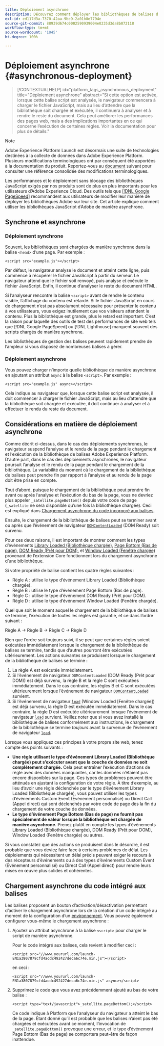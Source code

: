 ```yaml
---
title: Déploiement asynchrone
description: Découvrez comment déployer les bibliothèques de balises d’Adobe Experience Platform de manière asynchrone sur votre site web.
exl-id: ed117d3a-7370-42aa-9bc9-2a01b8e7794e
source-git-commit: 88939d674c0002590939004e0235d3da8b072118
workflow-type: tm+mt
source-wordcount: '1045'
ht-degree: 100%

---
```


# Déploiement asynchrone {#asynchronous-deployment}

>[!CONTEXTUALHELP]
>id="platform_tags_asynchronous_deployment"
>title="Déploiement asynchrone"
>abstract="Si cette option est activée, lorsque cette balise script est analysée, le navigateur commencera à charger le fichier JavaScript, mais au lieu d’attendre que la bibliothèque soit chargée et exécutée, il continuera à analyser et à rendre le reste du document. Cela peut améliorer les performances des pages web, mais a des implications importantes en ce qui concerne l’exécution de certaines règles. Voir la documentation pour plus de détails."

>[!NOTE]
>
>Adobe Experience Platform Launch est désormais une suite de technologies destinées à la collecte de données dans Adobe Experience Platform. Plusieurs modifications terminologiques ont par conséquent été apportées à la documentation du produit. Reportez-vous au [document](../../term-updates.md) suivant pour consulter une référence consolidée des modifications terminologiques.

Les performances et le déploiement sans blocage des bibliothèques JavaScript exigés par nos produits sont de plus en plus importants pour les utilisateurs dʼAdobe Experience Cloud. Des outils tels que [[!DNL Google PageSpeed]](https://developers.google.com/speed/pagespeed/insights/) recommandent aux utilisateurs de modifier leur manière de déployer les bibliothèques Adobe sur leur site. Cet article explique comment utiliser les bibliothèques JavaScript dʼAdobe de manière asynchrone.

## Synchrone et asynchrone

### Déploiement synchrone

Souvent, les bibliothèques sont chargées de manière synchrone dans la balise `<head>` d’une page. Par exemple :

```markup
<script src="example.js"></script>
```

Par défaut, le navigateur analyse le document et atteint cette ligne, puis commence à récupérer le fichier JavaScript à partir du serveur. Le navigateur attend que le fichier soit renvoyé, puis analyse et exécute le fichier JavaScript. Enfin, il continue d’analyser le reste du document HTML.

Si l’analyseur rencontre la balise `<script>` avant de rendre le contenu visible, l’affichage du contenu est retardé. Si le fichier JavaScript en cours de chargement n’est pas absolument nécessaire pour présenter le contenu à vos utilisateurs, vous exigez inutilement que vos visiteurs attendent le contenu. Plus la bibliothèque est grande, plus le retard est important. C’est la raison pour laquelle des outils de test des performances de site web tels que [!DNL Google PageSpeed] ou [!DNL Lighthouse] marquent souvent des scripts chargés de manière synchrone.

Les bibliothèques de gestion des balises peuvent rapidement prendre de l’ampleur si vous disposez de nombreuses balises à gérer.

### Déploiement asynchrone

Vous pouvez charger n’importe quelle bibliothèque de manière asynchrone en ajoutant un attribut `async` à la balise `<script>`. Par exemple :

```markup
<script src="example.js" async></script>
```

Cela indique au navigateur que, lorsque cette balise script est analysée, il doit commencer à charger le fichier JavaScript, mais au lieu d’attendre que la bibliothèque soit chargée et exécutée, il doit continuer à analyser et à effectuer le rendu du reste du document.

## Considérations en matière de déploiement asynchrone

Comme décrit ci-dessus, dans le cas des déploiements synchrones, le navigateur suspend l’analyse et le rendu de la page pendant le chargement et l’exécution de la bibliothèque de balises Adobe Experience Platform. D’autre part, dans le cas des déploiements asynchrones, le navigateur poursuit l’analyse et le rendu de la page pendant le chargement de la bibliothèque. La variabilité du moment où le chargement de la bibliothèque de balises peut prendre fin par rapport à l’analyse et au rendu de la page doit être prise en compte.

Tout d’abord, puisque le chargement de la bibliothèque peut prendre fin avant ou après l’analyse et l’exécution du bas de la page, vous ne devriez plus appeler `_satellite.pageBottom()` depuis votre code de page (`_satellite` ne sera disponible qu’une fois la bibliothèque chargée). Ceci est expliqué dans [Chargement asynchrone du code incorporé aux balises](#loading-the-tags-embed-code-asynchronously).

Ensuite, le chargement de la bibliothèque de balises peut se terminer avant ou après que l’événement de navigateur [`DOMContentLoaded`](https://developer.mozilla.org/fr-FR/docs/Web/Events/DOMContentLoaded) (DOM Ready) soit survenu.

Pour ces deux raisons, il est important de montrer comment les types d’événements [Library Loaded (Bibliothèque chargée)](../../extensions/client/core/overview.md#library-loaded-page-top), [Page Bottom (Bas de page)](../../extensions/client/core/overview.md#page-bottom), [DOM Ready (Prêt pour DOM)](../../extensions/client/core/overview.md#page-bottom), et [Window Loaded (Fenêtre chargée)](../../extensions/client/core/overview.md#window-loaded) provenant de l’extension Core fonctionnent lors du chargement asynchrone d’une bibliothèque.

Si votre propriété de balise contient les quatre règles suivantes :

* Règle A : utilise le type d’événement Library Loaded (Bibliothèque chargée).
* Règle B : utilise le type d’événement Page Bottom (Bas de page).
* Règle C : utilise le type d’événement DOM Ready (Prêt pour DOM).
* Règle D : utilise le type d’événement Window Loaded (Fenêtre chargée).

Quel que soit le moment auquel le chargement de la bibliothèque de balises se termine, l’exécution de toutes les règles est garantie, et ce dans l’ordre suivant :

Règle A → Règle B → Règle C → Règle D

Bien que l’ordre soit toujours suivi, il se peut que certaines règles soient exécutées immédiatement lorsque le chargement de la bibliothèque de balises se termine, tandis que d’autres pourront être exécutées ultérieurement. Les actions suivantes se produisent lorsque le chargement de la bibliothèque de balises se termine :

1. La règle A est exécutée immédiatement.
1. Si l’événement de navigateur `DOMContentLoaded` (DOM Ready (Prêt pour DOM)) est déjà survenu, la règle B et la règle C sont exécutées immédiatement. Dans le cas contraire, les règles B et C sont exécutées ultérieurement lorsque l’événement de navigateur [`DOMContentLoaded`](https://developer.mozilla.org/fr-FR/docs/Web/Events/DOMContentLoaded) survient.
1. Si l’événement de navigateur [`load`](https://developer.mozilla.org/fr-FR/docs/Web/Events/load) (Window Loaded [Fenêtre chargée]) est déjà survenu, la règle D est exécutée immédiatement. Dans le cas contraire, la règle D est exécutée ultérieurement lorsque l’événement de navigateur [`load`](https://developer.mozilla.org/fr-FR/docs/Web/Events/load) survient. Veillez noter que si vous avez installé la bibliothèque de balises conformément aux instructions, le chargement de la bibliothèque se termine *toujours* avant la survenue de l’événement de navigateur [`load`](https://developer.mozilla.org/fr-FR/docs/Web/Events/load).

Lorsque vous appliquez ces principes à votre propre site web, tenez compte des points suivants :

* **Une règle utilisant le type d’événement Library Loaded (Bibliothèque chargée) peut s’exécuter avant que la couche de données ne soit complètement chargée.** Cela peut entraîner l’exécution d’actions de règle avec des données manquantes, car les données n’étaient pas encore disponibles sur la page. Ces types de problèmes peuvent être atténués en ajustant la configuration de votre règle. À titre d’exemple, au lieu d’avoir une règle déclenchée par le type d’événement Library Loaded (Bibliothèque chargée), vous pouvez utiliser les types d’événements Custom Event (Événement personnalisé) ou Direct Call (Appel direct) qui sont déclenchés par votre code de page dès la fin du chargement de votre couche de données.
* **Le type d’événement Page Bottom (Bas de page) ne fournit pas spécialement de valeur lorsque la bibliothèque est chargée de manière asynchrone.** Prenez plutôt en compte les types d’événements Library Loaded (Bibliothèque chargée), DOM Ready (Prêt pour DOM), Window Loaded (Fenêtre chargée) ou autres.

Si vous constatez que des actions se produisent dans le désordre, il est probable que vous deviez faire face à certains problèmes de délai. Les déploiements qui nécessitent un délai précis peuvent exiger le recours à des récepteurs d’événements ou à des types d’événements Custom Event (Événement personnalisé) ou Direct Call (Appel direct) pour rendre leurs mises en œuvre plus solides et cohérentes.

## Chargement asynchrone du code intégré aux balises

Les balises proposent un bouton d’activation/désactivation permettant d’activer le chargement asynchrone lors de la création d’un code intégré au moment de la configuration d’un [environnement](../publishing/environments.md). Vous pouvez également configurer vous-même le chargement asynchrone :

1. Ajoutez un attribut asynchrone à la balise `<script>` pour charger le script de manière asynchrone.

   Pour le code intégré aux balises, cela revient à modifier ceci :

   ```markup
   <script src="//www.yoururl.com/launch-EN1a3807879cfd4acdc492427deca6c74e.min.js"></script>
   ```

   en ceci :

   ```markup
   <script src="//www.yoururl.com/launch-EN1a3807879cfd4acdc492427deca6c74e.min.js" async></script>
   ```

1. Supprimez le code que vous avez précédemment ajouté au bas de votre balise :

   ```markup
   <script type="text/javascript">_satellite.pageBottom();</script>
   ```

   Ce code indique à Platform que l’analyseur du navigateur a atteint le bas de la page. Étant donné qu’il est probable que les balises n’aient pas été chargées et exécutées avant ce moment, l’invocation de `_satellite.pageBottom()` provoque une erreur, et le type d’événement Page Bottom (Bas de page) se comportera peut-être de façon inattendue.
